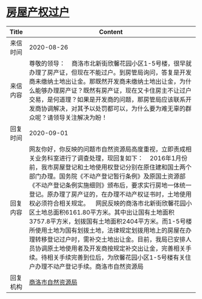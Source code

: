 # [房屋产权过户](http://www.shangluo.gov.cn/zmhd/ldxxxx.jsp?urltype=leadermail.LeaderMailContentUrl&wbtreeid=1112&leadermailid=6368)

| Title |                                                                                                                                                                                            Content                                                                                                                                                                                             |
|:-----:|------------------------------------------------------------------------------------------------------------------------------------------------------------------------------------------------------------------------------------------------------------------------------------------------------------------------------------------------------------------------------------------------|
| 来信时间  | 2020-08-26                                                                                                                                                                                                                                                                                                                                                                                     |
| 来信内容  | 尊敬的领导：    商洛市北新街欣馨花园小区1-5号楼，很早就办理了房产证，但现在不能过户。到房管局询问，答复是开发商未缴纳土地出让金。那既然开发商未缴纳土地出让金，为什么能够办理房产证？既然有房产证，现在又卡住房主不让过户交易，是何道理？如果是开发商的问题，那房管局应该联系开发商协调解决，对其予以处罚都可以，为什么要为难无辜的群众呢？请领导关注解决为盼！                                                                                                                                                                                                            |
| 回复时间  | 2020-09-01                                                                                                                                                                                                                                                                                                                                                                                     |
| 回复内容  | 网友你好，你反映的问题市自然资源局高度重视，立即责成相关业务科室进行了调查处理，现回复如下：    2016年1月份前，我市房屋登记和土地使用权登记分别在原住建和国土两个部门办理。国务院《不动产登记暂行条例》及原国土资源部《不动产登记条例实施细则》颁布后，要求实行房地一体统一登记。原办理了房产证的，在办理不动产权证书时，土地使用权必须符合相关规定。    网民反映的商洛市北新街欣馨花园小区土地总面积6161.80平方米。其中出让国有土地面积3757.8平方米，划拨国有土地面积2404平方米。而1-5号楼所使用土地为国有划拨土地，法律规定划拨用地上的房屋在办理转移登记过户时，需补交土地出让金。目前，我局已安排人员协调原土地使用者及开发商按规定补交出让金，完善相关手续。待相关手续完善到位后，为欣馨花园小区1-5号楼有关住户办理不动产登记手续。商洛市自然资源局 |
| 回复机构  | [商洛市自然资源局](../../category/agencies/商洛市自然资源局.md)                                                                                                                                                                                                                                                                                                                                                |